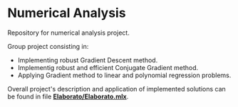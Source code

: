 # Numerical Analysis
Repository for numerical analysis project.

Group project consisting in:
* Implementing robust Gradient Descent method.
* Implementig robust and efficient Conjugate Gradient method.
* Applying Gradient method to linear and polynomial regression problems.

Overall project's description and application of implemented solutions can be found in file **[Elaborato/Elaborato.mlx](Elaborato/Elaborato.mlx)**.
